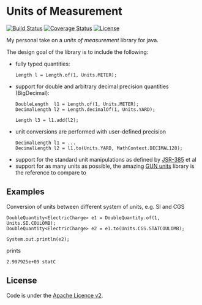 # Units of Measurement

[![Build Status](https://api.travis-ci.org/netomi/uom.svg?branch=master)](https://travis-ci.org/netomi/uom)
[![Coverage Status](https://coveralls.io/repos/github/netomi/uom/badge.svg?branch=master&service=github)](https://coveralls.io/github/netomi/uom?branch=master)
[![License](http://img.shields.io/:license-apache-blue.svg)](http://www.apache.org/licenses/LICENSE-2.0.html)

My personal take on a _units of measurement_ library for java.

The design goal of the library is to include the following:

* fully typed quantities:
  ```
  Length l = Length.of(1, Units.METER);
  ```
* support for double and arbitrary decimal precision quantities (BigDecimal): ``` ```
  ```
  DoubleLength  l1 = Length.of(1, Units.METER);
  DecimalLength l2 = Length.decimalOf(1, Units.YARD);
  
  Length l3 = l1.add(l2);
  ```
* unit conversions are performed with user-defined precision
  ```
  DecimalLength l1 = ...
  DecimalLength l2 = l1.to(Units.YARD, MathContext.DECIMAL128);
  ```
* support for the standard unit manipulations as defined by [JSR-385](https://www.jcp.org/en/jsr/detail?id=385) et al
* support for as many units as possible, the amazing [GUN units](https://www.gnu.org/software/units/) library is the reference to compare to

## Examples

Conversion of units between different system of units, e.g. SI and CGS

```
DoubleQuantity<ElectricCharge> e1 = DoubleQuantity.of(1, Units.SI.COULOMB);
DoubleQuantity<ElectricCharge> e2 = e1.to(Units.CGS.STATCOULOMB);

System.out.println(e2);
```

prints 

```2.997925e+09 statC```


License
-------
Code is under the [Apache Licence v2](https://www.apache.org/licenses/LICENSE-2.0.txt).